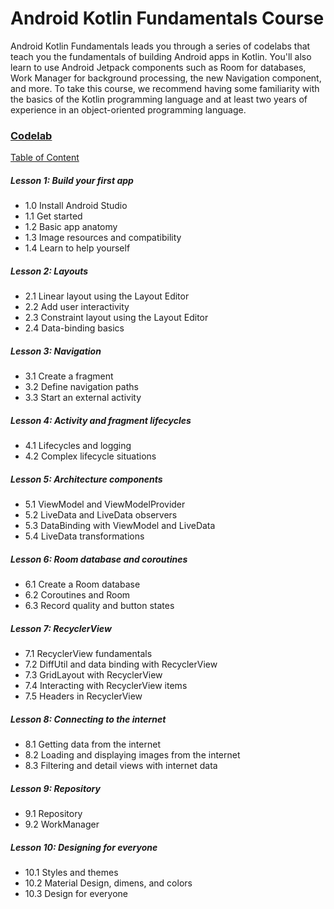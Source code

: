 # Android Kotlin Fundamentals Course
Android Kotlin Fundamentals leads you through a series of codelabs that teach you the fundamentals of building Android apps in Kotlin. You'll also learn to use Android Jetpack components such as Room for databases, Work Manager for background processing, the new Navigation component, and more. To take this course, we recommend having some familiarity with the basics of the Kotlin programming language and at least two years of experience in an object-oriented programming language.

### [Codelab](https://codelabs.developers.google.com/android-kotlin-fundamentals)

[Table of Content](https://developer.android.com/courses/kotlin-android-fundamentals/toc)

##### Lesson 1: Build your first app
- 1.0 Install Android Studio
- 1.1 Get started
- 1.2 Basic app anatomy
- 1.3 Image resources and compatibility
- 1.4 Learn to help yourself

##### Lesson 2: Layouts
- 2.1 Linear layout using the Layout Editor
- 2.2 Add user interactivity
- 2.3 Constraint layout using the Layout Editor
- 2.4 Data-binding basics

##### Lesson 3: Navigation
- 3.1 Create a fragment
- 3.2 Define navigation paths
- 3.3 Start an external activity

##### Lesson 4: Activity and fragment lifecycles
- 4.1 Lifecycles and logging
- 4.2 Complex lifecycle situations

##### Lesson 5: Architecture components
- 5.1 ViewModel and ViewModelProvider
- 5.2 LiveData and LiveData observers
- 5.3 DataBinding with ViewModel and LiveData
- 5.4 LiveData transformations

##### Lesson 6: Room database and coroutines
- 6.1 Create a Room database
- 6.2 Coroutines and Room
- 6.3 Record quality and button states

##### Lesson 7: RecyclerView
- 7.1 RecyclerView fundamentals
- 7.2 DiffUtil and data binding with RecyclerView
- 7.3 GridLayout with RecyclerView
- 7.4 Interacting with RecyclerView items
- 7.5 Headers in RecyclerView

##### Lesson 8: Connecting to the internet
- 8.1 Getting data from the internet
- 8.2 Loading and displaying images from the internet
- 8.3 Filtering and detail views with internet data

##### Lesson 9: Repository
- 9.1 Repository
- 9.2 WorkManager

##### Lesson 10: Designing for everyone
- 10.1 Styles and themes
- 10.2 Material Design, dimens, and colors
- 10.3 Design for everyone
